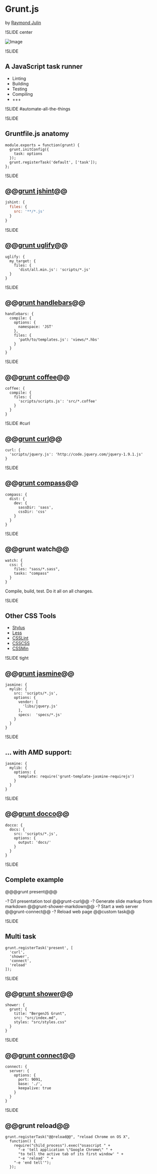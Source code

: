 # Grunt.js

by [Raymond Julin](http://raymondjulin.com/)

!SLIDE center

![Image](images/grunt-logo.png)

!SLIDE

## A JavaScript task runner

* Linting
* Building
* Testing
* Compiling
* +++

!SLIDE #automate-all-the-things


!SLIDE

## Gruntfile.js anatomy

```
module.exports = function(grunt) {
  grunt.initConfig({
    task: options
  });
  grunt.registerTask('default', ['task']);
};
```

!SLIDE

## @@[grunt jshint](https://npmjs.org/package/grunt-contrib-jshint)@@

```js
jshint: {
  files: {
    src: '**/*.js'
  }
}
```

!SLIDE
## @@[grunt uglify](https://npmjs.org/package/grunt-contrib-uglify)@@
```
uglify: {
  my_target: {
    files: {
      'dist/all.min.js': 'scripts/*.js'
  }
}
```

!SLIDE
## @@[grunt handlebars](https://npmjs.org/package/grunt-contrib-handlebars)@@
```
handlebars: {
  compile: {
    options: {
      namespace: 'JST'
    },
    files: {
      'path/to/templates.js': 'views/*.hbs'
    }
  }
}
```

!SLIDE

## @@[grunt coffee](https://npmjs.org/package/grunt-contrib-coffee)@@

```
coffee: {
  compile: {
    files: {
      'scripts/scripts.js': 'src/*.coffee'
    }
  }
}
```

!SLIDE #curl

## @@[grunt curl](https://npmjs.org/package/grunt-curl)@@
```
curl: {
  'scripts/jquery.js': 'http://code.jquery.com/jquery-1.9.1.js'
}
```

!SLIDE

## @@[grunt compass](https://npmjs.org/package/grunt-contrib-compass)@@

```
compass: {
  dist: {
    dev: {
      sassDir: 'sass',
      cssDir: 'css'
    }
  }
}
```

!SLIDE

## @@grunt watch@@

```
watch: {
  css: {
    files: "sass/*.sass",
    tasks: "compass"
  }
}
```

Compile, build, test. Do it all on all changes.

!SLIDE

## Other CSS Tools

* [Stylus](https://npmjs.org/package/grunt-contrib-stylus)
* [Less](https://npmjs.org/package/grunt-recess)
* [CSSLint](https://npmjs.org/package/grunt-contrib-csslint)
* [CSSCSS](https://npmjs.org/package/grunt-csscss)
* [CSSMin](https://npmjs.org/package/grunt-contrib-cssmin)

!SLIDE tight

## @@[grunt jasmine](https://npmjs.org/package/grunt-contrib-jasmine)@@

```
jasmine: {
  mylib: {
    src: 'scripts/*.js',
    options: {
      vendor: [
        'libs/jquery.js'
      ],
      specs:  'specs/*.js'
    }
  }
}
```

!SLIDE

## ... with AMD support:

```
jasmine: {
  mylib: {
    options: {
      template: require('grunt-template-jasmine-requirejs')
    }
  }
}
```

!SLIDE

## @@[grunt docco](https://npmjs.org/package/grunt-docco)@@

```
docco: {
  docs: {
    src: 'scripts/*.js',
    options: {
      output: 'docs/'
    }
  }
}
```

!SLIDE

## Complete example

@@@grunt present@@@

-? D/l presentation tool @@grunt-curl@@
-? Generate slide markup from markdown @@grunt-shower-markdown@@
-? Start a web server @@grunt-connect@@
-? Reload web page @@custom task@@

!SLIDE

## Multi task

```
grunt.registerTask('present', [
  'curl',
  'shower',
  'connect',
  'reload'
]);
```

!SLIDE

## @@[grunt shower](https://npmjs.org/package/grunt-shower-markdown)@@

```
shower: {
  grunt: {
    title: "BergenJS Grunt",
    src: "src/index.md",
    styles: "src/styles.css"
  }
}
```

!SLIDE

## @@[grunt connect](https://npmjs.org/package/grunt-contrib-connect)@@

```
connect: {
  server: {
    options: {
      port: 9091,
      base: './',
      keepalive: true
    }
  }
}
```

!SLIDE

## @@grunt reload@@

  ```
  grunt.registerTask("@@reload@@", "reload Chrome on OS X",
    function() {
      require("child_process").exec("osascript " +
        "-e 'tell application \"Google Chrome\" " +
        "to tell the active tab of its first window' " +
        "-e 'reload' " +
      "-e 'end tell'");
    });
  ```
